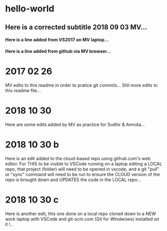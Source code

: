 # hello-world
## Here is a corrected subtitle 2018 09 03 MV...
#### Here is a line added from VS2017 on MV laptop... 
#### Here is a line added from github via MV browser... 

# 2017 02 26
MV edits to this readme in order to pratice git commits... 
Still more edits to this readme file...

# 2018 10 30 
Here are some edits added by MV as practice for Sudhir & Amruta... 

# 2018 10 30 b
Here is an edit added to the cloud-based repo using github.com's web editor. 
For THIS to be visible to VSCode running on a laptop editing a LOCAL repo, that project (folder) will need to be opened in vscode, and a git "pull" or "sync" command will need to be run to ensure the CLOUD version of the repo is brought down and UPDATES the code in the LOCAL repo... 

# 2018 10 30 c
Here is another edit, this one done on a local repo cloned down to a NEW work laptop with VSCode and git-scm.com (Git for Windwows) installed on it !.. 


